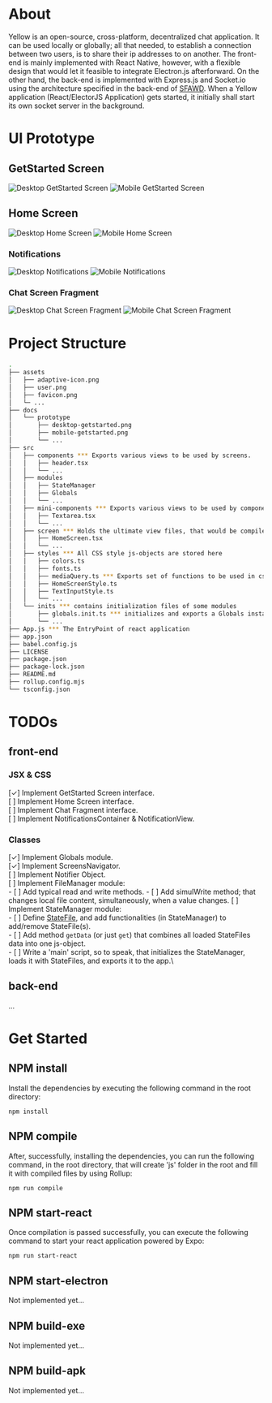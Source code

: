 # About

Yellow is an open-source, cross-platform, decentralized chat application. It can be used locally or globally; all that needed, to establish a connection between two users, is to share their ip addresses to on another. The front-end is mainly implemented with React Native, however, with a flexible design that would let it feasible to integrate Electron.js afterforward. On the other hand, the back-end is implemented with Express.js and Socket.io using the architecture specified in the back-end of [SFAWD](https://moehab.substack.com/i/118612228/backend). When a Yellow application (React/ElectorJS Application) gets started, it initially shall start its own socket server in the background.

# UI Prototype

## GetStarted Screen
![Desktop GetStarted Screen](./docs/prototype/desktop-getstarted.png)
![Mobile GetStarted Screen](./docs/prototype/mobile-getstarted.png)

## Home Screen
![Desktop Home Screen](./docs/prototype/desktop-home.png)
![Mobile Home Screen](./docs/prototype/mobile-home.png)

### Notifications
![Desktop Notifications](./docs/prototype/desktop-notification.png)
![Mobile Notifications](./docs/prototype/mobile-notification.png)

### Chat Screen Fragment
![Desktop Chat Screen Fragment](./docs/prototype/desktop-chat.png)
![Mobile Chat Screen Fragment](./docs/prototype/mobile-chat.png)

# Project Structure
```sh
.
├── assets
│   ├── adaptive-icon.png
│   ├── user.png
│   ├── favicon.png
│   └─ ...
├── docs
│   └── prototype
│       ├── desktop-getstarted.png
│       ├── mobile-getstarted.png
│       └── ...
├── src
│   ├── components *** Exports various views to be used by screens.
│   │   ├── header.tsx
│   │   └── ...
│   ├── modules
│   │   ├── StateManager
│   │   ├── Globals
│   │   └── ...
│   ├── mini-components *** Exports various views to be used by components
│   │   ├── Textarea.tsx
│   │   └── ...
│   ├── screen *** Holds the ultimate view files, that would be compiled by Rollup, and used by App.js
│   │   ├── HomeScreen.tsx
│   │   └── ...
│   ├── styles *** All CSS style js-objects are stored here
│   │   ├── colors.ts
│   │   ├── fonts.ts
│   │   ├── mediaQuery.ts *** Exports set of functions to be used in css styles objects
│   │   ├── HomeScreenStyle.ts
│   │   ├── TextInputStyle.ts
│   │   └── ...
│   └── inits *** contains initialization files of some modules 
│       ├── globals.init.ts *** initializes and exports a Globals instance (to be shared everywhere else)
│       └── ...
├── App.js *** The EntryPoint of react application
├── app.json
├── babel.config.js
├── LICENSE
├── package.json
├── package-lock.json
├── README.md
├── rollup.config.mjs
└── tsconfig.json
```

# TODOs

## front-end
### JSX & CSS
[✓] Implement GetStarted Screen interface.\
[ ] Implement Home Screen interface.\
[ ] Implement Chat Fragment interface.\
[ ] Implement NotificationsContainer & NotificationView.

### Classes
[✓] Implement Globals module.\
[✓] Implement ScreensNavigator.\
[ ] Implement Notifier Object.\
[ ] Implement FileManager module:\
	- [ ] Add typical read and write methods.
	- [ ] Add simulWrite method; that changes local file content, simultaneously, when a value changes. 
[ ] Implement StateManager module:\
	- [ ] Define [StateFile](./docs/statefile.md), and add functionalities (in StateManager) to add/remove StateFile(s).\
	- [ ] Add method `getData` (or just `get`) that combines all loaded StateFiles data into one js-object.\
	- [ ] Write a 'main' script, so to speak, that initializes the StateManager, loads it with StateFiles, and exports it to the app.\

## back-end
...


# Get Started

## NPM install
Install the dependencies by executing the following command in the root directory:
```
npm install
```

## NPM compile
After, successfully, installing the dependencies, you can run the following command, in the root directory, that will create 'js' folder in the root and fill it with compiled files by using Rollup:
```
npm run compile
```

## NPM start-react
Once compilation is passed successfully, you can execute the following command to start your react application powered by Expo:
```
npm run start-react
```

## NPM start-electron
Not implemented yet...

## NPM build-exe
Not implemented yet...

## NPM build-apk
Not implemented yet...

